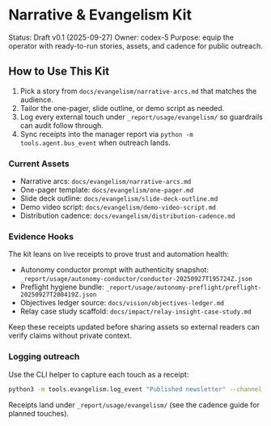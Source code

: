 # Narrative & Evangelism Kit

Status: Draft v0.1 (2025-09-27)
Owner: codex-5
Purpose: equip the operator with ready-to-run stories, assets, and cadence for public outreach.

## How to Use This Kit
1. Pick a story from `docs/evangelism/narrative-arcs.md` that matches the audience.
2. Tailor the one-pager, slide outline, or demo script as needed.
3. Log every external touch under `_report/usage/evangelism/` so guardrails can audit follow through.
4. Sync receipts into the manager report via `python -m tools.agent.bus_event` when outreach lands.

### Current Assets
- Narrative arcs: `docs/evangelism/narrative-arcs.md`
- One-pager template: `docs/evangelism/one-pager.md`
- Slide deck outline: `docs/evangelism/slide-deck-outline.md`
- Demo video script: `docs/evangelism/demo-video-script.md`
- Distribution cadence: `docs/evangelism/distribution-cadence.md`

### Evidence Hooks
The kit leans on live receipts to prove trust and automation health:
- Autonomy conductor prompt with authenticity snapshot: `_report/usage/autonomy-conductor/conductor-20250927T195724Z.json`
- Preflight hygiene bundle: `_report/usage/autonomy-preflight/preflight-20250927T200419Z.json`
- Objectives ledger source: `docs/vision/objectives-ledger.md`
- Relay case study scaffold: `docs/impact/relay-insight-case-study.md`

Keep these receipts updated before sharing assets so external readers can verify claims without private context.
### Logging outreach
Use the CLI helper to capture each touch as a receipt:

```bash
python3 -m tools.evangelism.log_event "Published newsletter" --channel newsletter --arc "Arc B" --asset docs/evangelism/one-pager.md --status published --link https://example.com/post
```

Receipts land under `_report/usage/evangelism/` (see the cadence guide for planned touches).

